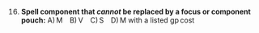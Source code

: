 16. **Spell component that *cannot* be replaced by a focus or component pouch:**
    A) M B) V C) S D) M with a listed gp cost
